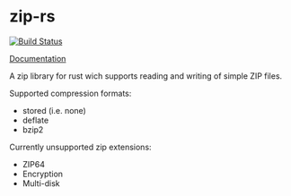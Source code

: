 zip-rs
======

[![Build Status](https://travis-ci.org/mvdnes/zip-rs.svg?branch=master)](https://travis-ci.org/mvdnes/zip-rs)

[Documentation](http://mvdnes.github.io/zip-rs/)

A zip library for rust wich supports reading and writing of simple ZIP files.

Supported compression formats:

* stored (i.e. none)
* deflate
* bzip2

Currently unsupported zip extensions:

* ZIP64
* Encryption
* Multi-disk
